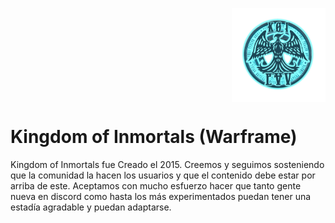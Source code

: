<pre>
<img align="right" src="src/main/resources/img/logo/clanLogo.png" width="150px">
</pre>

# Kingdom of Inmortals (Warframe)

Kingdom of Inmortals fue Creado el 2015. Creemos y seguimos sosteniendo que la comunidad la hacen los usuarios y que el contenido debe estar por arriba de este. Aceptamos con mucho esfuerzo hacer que tanto gente nueva en discord como hasta los más experimentados puedan tener una estadía agradable y puedan adaptarse.